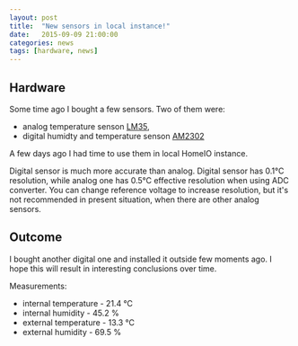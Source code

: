 ```yaml
---
layout: post
title:  "New sensors in local instance!"
date:   2015-09-09 21:00:00
categories: news
tags: [hardware, news]
---
```


[analog-temp]:                  http://www.ti.com/lit/ds/symlink/lm35.pdf
[digital-tmp-hum]:              http://akizukidenshi.com/download/ds/aosong/AM2302.pdf

Hardware
--------

Some time ago I bought a few sensors. Two of them were: 

* analog temperature senson [LM35][analog-temp],
* digital humidty and temperature senson [AM2302][digital-tmp-hum]

A few days ago I had time to use them in local HomeIO instance. 

Digital sensor is much more accurate than analog. Digital sensor has 0.1&deg;C resolution, while analog one has 0.5&deg;C 
effective resolution when using ADC converter. You can change reference voltage to increase resolution, but it's not recommended
in present situation, when there are other analog sensors.

Outcome
-------

I bought another digital one and installed it outside few moments ago. I hope this will result in interesting conclusions over time.

Measurements:

* internal temperature - 21.4 &deg;C
* internal humidity - 45.2 %
* external temperature - 13.3 &deg;C
* external humidity - 69.5 %